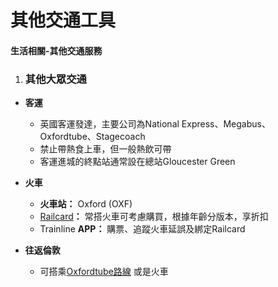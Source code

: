 # 其他交通工具

#### **生活相關-其他交通服務**

1. ### **其他大眾交通**
* **客運**
  * 英國客運發達，主要公司為National Express、Megabus、Oxfordtube、Stagecoach
  * 禁止帶熱食上車，但一般熱飲可帶
  * 客運進城的終點站通常設在總站Gloucester Green
* **火車**
  * **火車站：** Oxford (OXF)
  * [Railcard](https://www.railcard.co.uk/)**：** 常搭火車可考慮購買，根據年齡分版本，享折扣
  * Trainline **APP：** 購票、追蹤火車延誤及綁定Railcard

* **往返倫敦**
  * 可搭乘[Oxfordtube路線](https://www.oxfordtube.com/) 或是火車
  
